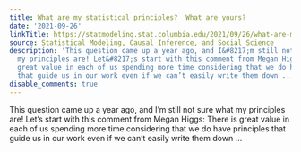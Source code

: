 ```yaml
---
title: What are my statistical principles?  What are yours?
date: '2021-09-26'
linkTitle: https://statmodeling.stat.columbia.edu/2021/09/26/what-are-my-statistical-principles-2/
source: Statistical Modeling, Causal Inference, and Social Science
description: 'This question came up a year ago, and I&#8217;m still not sure what
  my principles are! Let&#8217;s start with this comment from Megan Higgs: There is
  great value in each of us spending more time considering that we do have principles
  that guide us in our work even if we can’t easily write them down ...'
disable_comments: true
---
```

This question came up a year ago, and I&#8217;m still not sure what my principles are! Let&#8217;s start with this comment from Megan Higgs: There is great value in each of us spending more time considering that we do have principles that guide us in our work even if we can’t easily write them down ...
